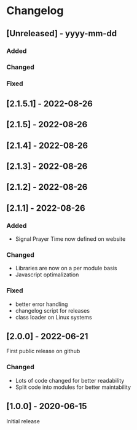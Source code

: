 # Changelog

## [Unreleased] - yyyy-mm-dd

### Added

### Changed

### Fixed

## [2.1.5.1] - 2022-08-26


## [2.1.5] - 2022-08-26


## [2.1.4] - 2022-08-26


## [2.1.3] - 2022-08-26


## [2.1.2] - 2022-08-26


## [2.1.1] - 2022-08-26


### Added
- Signal Prayer Time now defined on website

### Changed
- Libraries are now on a per module basis
- Javascript optimalization

### Fixed
- better error handling
- changelog script for releases
- class loader on Linux systems

## [2.0.0] - 2022-06-21

First public release on github

### Changed

- Lots of code changed for better readability
- Split code into modules for better maintability

## [1.0.0] - 2020-06-15

Initial release
